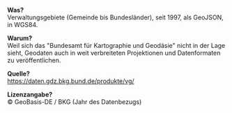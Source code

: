 
**Was?**  
Verwaltungsgebiete (Gemeinde bis Bundesländer), seit 1997, als GeoJSON, in WGS84.

**Warum?**  
Weil sich das "Bundesamt für Kartographie und Geodäsie" nicht in der Lage sieht, Geodaten auch in weit verbreiteten Projektionen und Datenformaten zu veröffentlichen.

**Quelle?**  
https://daten.gdz.bkg.bund.de/produkte/vg/

**Lizenzangabe?**  
© GeoBasis-DE / BKG (Jahr des Datenbezugs)
